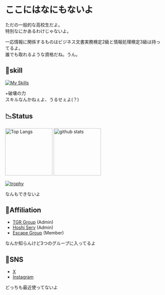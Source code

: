 # ここにはなにもないよ

ただの一般的な高校生だよ。  
特別なにかあるわけじゃないよ。

一応情報に関係するものはビジネス文書実務検定2級と情報処理検定3級は持ってるよ。  
誰でも取れるような資格だね。うん。

## 🧨skill

[![My Skills](https://skillicons.dev/icons?i=html,css,md&theme=dark)](https://skillicons.dev)

+破壊の力  
スキルなんかねぇよ、うるせぇよ(？)

## 📉Status
<p align="left"> 
  <img alt="Top Langs" height="150px" src="https://github-readme-stats.vercel.app/api/top-langs/?username=starprivate55&layout=compact&show_icons=true&theme=tokyonight" />
  <img alt="github stats" height="150px" src="https://github-readme-stats.vercel.app/api?username=starprivate55&theme=tokyonight&show_icons=ture" />
</p>

[![trophy](https://github-profile-trophy.vercel.app/?username=starprivate55&theme=onedark&column=8
)](https://github.com/ryo-ma/github-profile-trophy)

なんもできないよ

## 🏢Affiliation

 - [TGR Group](https://github.com/TGR-Group) (Admin)
 - [Hoshi Serv](https://github.com/Hoshi-Serv) (Admin)
 - [Escape Group](https://github.com/esc-org) (Member)

なんか知らんけど3つのグループに入ってるよ

## 📱SNS

 - [X](https://twitter.com/starprivate55/)
 - [Instagram](https://instagram.com/starprivate55/)

どっちも最近使ってないよ
